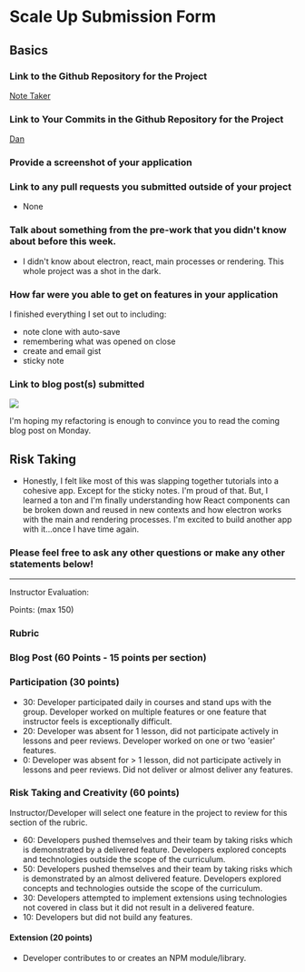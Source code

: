 # Scale Up Submission Form

## Basics

### Link to the Github Repository for the Project
[Note Taker](https://github.com/danjwinter/note-taker)

### Link to Your Commits in the Github Repository for the Project
[Dan](https://github.com/danjwinter/note-taker/commits/master?author=danjwinter)


### Provide a screenshot of your application

### Link to any pull requests you submitted outside of your project
- None

### Talk about something from the pre-work that you didn't know about before this week.
- I didn't know about electron, react, main processes or rendering. This whole project was a shot in the dark.

### How far were you able to get on features in your application
I finished everything I set out to including:
- note clone with auto-save
- remembering what was opened on close
- create and email gist
- sticky note

### Link to blog post(s) submitted

![](http://i727.photobucket.com/albums/ww279/Jim937/GIF/Comingsoon.gif)

I'm hoping my refactoring is enough to convince you to read the coming blog post on Monday.


## Risk Taking
  - Honestly, I felt like most of this was slapping together tutorials into a cohesive app. Except for the sticky notes. I'm proud of that. But, I learned a ton and I'm finally understanding how React components can be broken down and reused in new contexts and how electron works with the main and rendering processes. I'm excited to build another app with it...once I have time again.

### Please feel free to ask any other questions or make any other statements below!

-----

Instructor Evaluation:

Points: (max 150)

### Rubric

### Blog Post (60 Points - 15 points per section)  

### Participation (30 points)
  * 30: Developer participated daily in courses and stand ups with the group. Developer worked on multiple features or one feature that instructor feels is exceptionally difficult.
  * 20: Developer was absent for 1 lesson, did not participate actively in lessons and peer reviews. Developer worked on one or two 'easier' features.
  * 0: Developer was absent for > 1 lesson, did not participate actively in lessons and peer reviews. Did not deliver or almost deliver any features.

### Risk Taking and Creativity (60 points)

Instructor/Developer will select one feature in the project to review for this section of the rubric.

  * 60: Developers pushed themselves and their team by taking risks which is demonstrated by a delivered feature. Developers explored concepts and technologies outside the scope of the curriculum.
  * 50: Developers pushed themselves and their team by taking risks which is demonstrated by an almost delivered feature. Developers explored concepts and technologies outside the scope of the curriculum.
  * 30: Developers attempted to implement extensions using technologies not covered in class but it did not result in a delivered feature.
  * 10: Developers but did not build any features.

#### Extension (20 points)

  * Developer contributes to or creates an NPM module/library.
